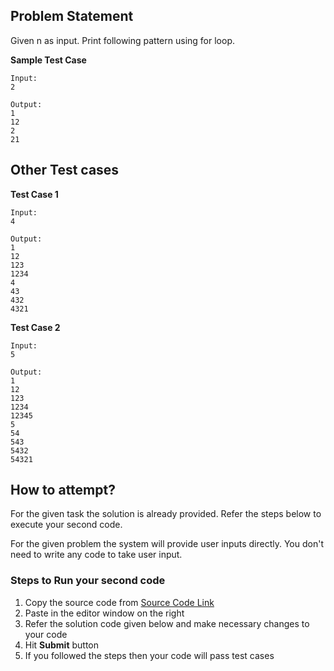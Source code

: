 ## Problem Statement
Given n as input. Print following pattern using for loop.

**Sample Test Case**
```
Input:
2

Output:
1
12
2
21
```
## Other Test cases

**Test Case 1**
```
Input:
4

Output:
1
12
123
1234
4
43
432
4321
```

**Test Case 2**
```
Input:
5

Output:
1
12
123
1234
12345
5
54
543
5432
54321
```


## How to attempt?
For the given task the solution is already provided. Refer the steps below to execute your second code.

For the given problem the system will provide user inputs directly. You don't need to write any code to take user input.

### Steps to Run your second code
1. Copy the source code from [Source Code Link](https://raw.githubusercontent.com/Aartiarora22/Lab_assignments/main/P4/T5/Main.java)
2. Paste in the editor window on the right
3. Refer the solution code given below and make necessary changes to your code
4. Hit **Submit** button
5. If you followed the steps then your code will pass test cases

